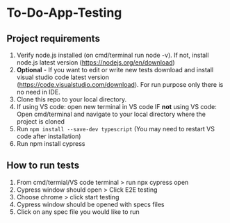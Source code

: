 # To-Do-App-Testing
## Project requirements
1. Verify node.js installed (on cmd/terminal run node -v). If not, install node.js latest version (https://nodejs.org/en/download)
2. **Optional** - If you want to edit or write new tests download and install visual studio code latest version (https://code.visualstudio.com/download). For run purpose only there is no need in IDE.
3. Clone this repo to your local directory.
4. If using VS code:
       open new terminal in VS code
   IF **not** using VS code:
       Open cmd/terminal and navigate to your local directory where the project is cloned
6. Run ```npm install --save-dev typescript``` (You may need to restart VS code after installation)
7. Run npm install cypress

## How to run tests
1. From cmd/termial/VS code terminal > run npx cypress open
2. Cypress window should open > Click E2E testing
3. Choose chrome > click start testing
4. Cypress window should be opened with specs files
5. Click on any spec file you would like to run

